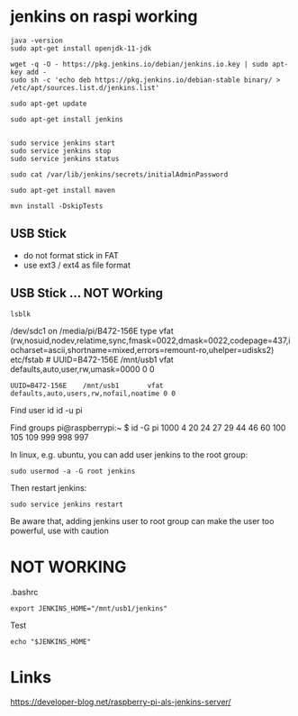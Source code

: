 # jenkins on raspi working 

    java -version
    sudo apt-get install openjdk-11-jdk

    wget -q -O - https://pkg.jenkins.io/debian/jenkins.io.key | sudo apt-key add -
    sudo sh -c 'echo deb https://pkg.jenkins.io/debian-stable binary/ > /etc/apt/sources.list.d/jenkins.list'

    sudo apt-get update

    sudo apt-get install jenkins


    sudo service jenkins start
    sudo service jenkins stop
    sudo service jenkins status
    
    sudo cat /var/lib/jenkins/secrets/initialAdminPassword

    sudo apt-get install maven 

    mvn install -DskipTests 

## USB Stick

- do not format stick  in FAT 
- use ext3 / ext4 as file format 


## USB Stick ... NOT WOrking 
    lsblk

/dev/sdc1 on /media/pi/B472-156E type vfat (rw,nosuid,nodev,relatime,sync,fmask=0022,dmask=0022,codepage=437,iocharset=ascii,shortname=mixed,errors=remount-ro,uhelper=udisks2)
etc/fstab 
    # UUID=B472-156E /mnt/usb1  vfat defaults,auto,user,rw,umask=0000 0 0

    UUID=B472-156E    /mnt/usb1       vfat    defaults,auto,users,rw,nofail,noatime 0 0

Find user id 
    id -u pi

Find groups 
    pi@raspberrypi:~ $ id -G pi
    1000 4 20 24 27 29 44 46 60 100 105 109 999 998 997

In linux, e.g. ubuntu, you can add user jenkins to the root group:

    sudo usermod -a -G root jenkins

Then restart jenkins:

    sudo service jenkins restart

Be aware that, adding jenkins user to root group can make the user too powerful, use with caution


# NOT WORKING 
.bashrc

    export JENKINS_HOME="/mnt/usb1/jenkins"

Test

    echo "$JENKINS_HOME"

# Links 

https://developer-blog.net/raspberry-pi-als-jenkins-server/ 
